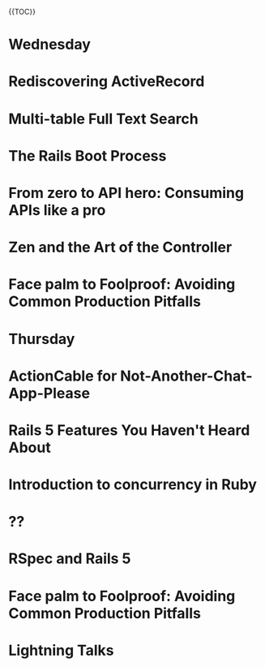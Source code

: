 {{TOC}}

# Wednesday
# Rediscovering ActiveRecord
# Multi-table Full Text Search
# The Rails Boot Process
# From zero to API hero: Consuming APIs like a pro
# Zen and the Art of the Controller  
# Face palm to Foolproof: Avoiding Common Production Pitfalls

# Thursday
# ActionCable for Not-Another-Chat-App-Please  
# Rails 5 Features You Haven't Heard About
# Introduction to concurrency in Ruby  
# ??
# RSpec and Rails 5
# Face palm to Foolproof: Avoiding Common Production Pitfalls  
# Lightning Talks  

